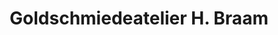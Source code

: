 ---
title: "Goldschmiedeatelier H. Braam"
url: /ebersberg/goldschmiedeatelier-h-braam/
shop: Schmuck
---